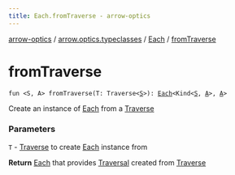 ```yaml
---
title: Each.fromTraverse - arrow-optics
---
```


[arrow-optics](../../index.html) / [arrow.optics.typeclasses](../index.html) / [Each](index.html) / [fromTraverse](./from-traverse.html)

# fromTraverse

`fun <S, A> fromTraverse(T: Traverse<`[`S`](from-traverse.html#S)`>): `[`Each`](index.html)`<Kind<`[`S`](from-traverse.html#S)`, `[`A`](from-traverse.html#A)`>, `[`A`](from-traverse.html#A)`>`

Create an instance of [Each](index.html) from a [Traverse](#)

### Parameters

`T` - [Traverse](#) to create [Each](index.html) instance from

**Return**
[Each](index.html) that provides [Traversal](../../arrow.optics/-traversal.html) created from [Traverse](#)


